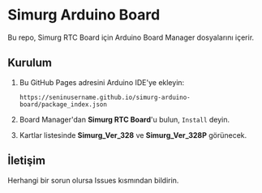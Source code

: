 # Simurg Arduino Board

Bu repo, Simurg RTC Board için Arduino Board Manager dosyalarını içerir.

## Kurulum

1. Bu GitHub Pages adresini Arduino IDE'ye ekleyin:
   ```
   https://seninusername.github.io/simurg-arduino-board/package_index.json
   ```

2. Board Manager'dan **Simurg RTC Board**'u bulun, `Install` deyin.

3. Kartlar listesinde **Simurg_Ver_328** ve **Simurg_Ver_328P** görünecek.

## İletişim

Herhangi bir sorun olursa Issues kısmından bildirin.
